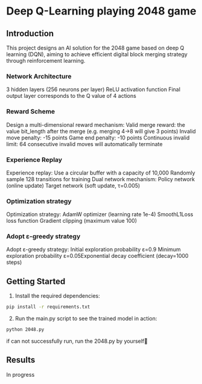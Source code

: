# Deep Q-Learning playing 2048 game

## Introduction
This project designs an AI solution for the 2048 game based on deep Q learning (DQN), aiming to achieve efficient digital block merging strategy through reinforcement learning.

### Network Architecture

3 hidden layers (256 neurons per layer)
ReLU activation function
Final output layer corresponds to the Q value of 4 actions


### Reward Scheme

Design a multi-dimensional reward mechanism:
    Valid merge reward: the value bit_length after the merge (e.g. merging 4→8 will give 3 points)
    Invalid move penalty: -15 points
    Game end penalty: -10 points
    Continuous invalid limit: 64 consecutive invalid moves will automatically terminate

### Experience Replay

Experience replay:
    Use a circular buffer with a capacity of 10,000
    Randomly sample 128 transitions for training
    Dual network mechanism:
    Policy network (online update)
    Target network (soft update, τ=0.005)

### Optimization strategy

Optimization strategy:
    AdamW optimizer (learning rate 1e-4)
    SmoothL1Loss loss function
    Gradient clipping (maximum value 100)

### Adopt ε-greedy strategy

Adopt ε-greedy strategy:
Initial exploration probability ε=0.9
Minimum exploration probability ε=0.05Exponential decay coefficient (decay=1000 steps)


## Getting Started
1. Install the required dependencies:
```sh
pip install -r requirements.txt
```
2. Run the main.py script to see the trained model in action:
```sh
python 2048.py
```
if can not successfully run, run the 2048.py by yourself🙂

## Results
In progress
